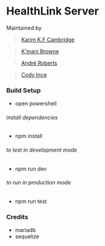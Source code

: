 # HealthLink Server

Maintained by

> [Karim K.F Cambridge](https://github.com/karimcambridge)

> [K'mani Browne](https://github.com/kmanibrowne)

> [André Roberts](https://github.com/thelastroberts)

> [Cody Ince](https://github.com/Cod-yBanks)

### Build Setup

* open powershell

###### install dependencies
* npm install

###### to test in development mode
* npm run dev

###### to run in production mode
* npm run test

### Credits

* mariadb
* sequelize